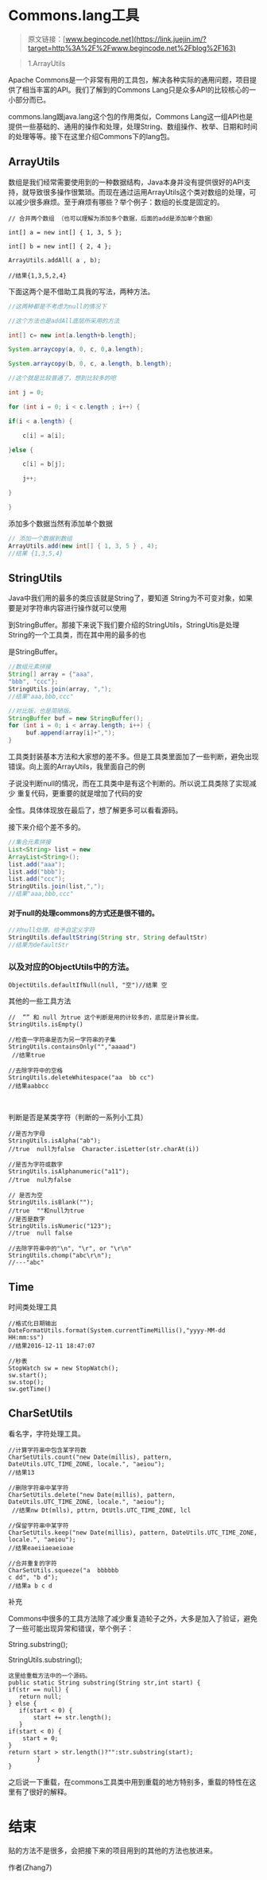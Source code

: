 # Commons.lang工具

> 原文链接：[www.begincode.net](https://link.juejin.im/?target=http%3A%2F%2Fwww.begincode.net%2Fblog%2F163)

> 1.ArrayUtils


Apache Commons是一个非常有用的工具包，解决各种实际的通用问题，项目提供了相当丰富的API。我们了解到的Commons Lang只是众多API的比较核心的一小部分而已。

commons.lang跟java.lang这个包的作用类似，Commons Lang这一组API也是提供一些基础的、通用的操作和处理，处理String、数组操作、枚举、日期和时间的处理等等。接下在这里介绍Commons下的lang包。

## ArrayUtils

数组是我们经常需要使用到的一种数据结构，Java本身并没有提供很好的API支持，就导致很多操作很繁琐。而现在通过运用ArrayUtils这个类对数组的处理，可以减少很多麻烦。至于麻烦有哪些？举个例子：数组的长度是固定的。

```
// 合并两个数组 （也可以理解为添加多个数据，后面的add是添加单个数据）    

int[] a = new int[] { 1, 3, 5 };     

int[] b = new int[] { 2, 4 };

ArrayUtils.addAll( a , b);

//结果{1,3,5,2,4}
```

下面这两个是不借助工具我的写法，两种方法。

```java
//这两种都是不考虑为null的情况下     

//这个方法也是addAll底层所采用的方法 

int[] c= new int[a.length+b.length];   

System.arraycopy(a, 0, c, 0,a.length);    

System.arraycopy(b, 0, c, a.length, b.length);

//这个就是比较普通了，想到比较多的吧  

int j = 0;     

for (int i = 0; i < c.length ; i++) {          

if(i < a.length) {

    c[i] = a[i];         

}else {

    c[i] = b[j];

    j++;          

}      

}
```

添加多个数据当然有添加单个数据

```java
// 添加一个数据到数组
ArrayUtils.add(new int[] { 1, 3, 5 } , 4);
//结果 {1,3,5,4}
```

## StringUtils

Java中我们用的最多的类应该就是String了，要知道 String为不可变对象，如果要是对字符串内容进行操作就可以使用

到StringBuffer。那接下来说下我们要介绍的StringUtils，StringUtis是处理String的一个工具类，而在其中用的最多的也

是StringBuffer。

```java
//数组元素拼接
String[] array = {"aaa",
"bbb", "ccc"};
StringUtils.join(array, ","); 
//结果"aaa,bbb,ccc"
```

```java
//对比版，也是简陋版。
StringBuffer buf = new StringBuffer();
for (int i = 0; i < array.length; i++) {
     buf.append(array[i]+",");
}
```

工具类封装基本方法和大家想的差不多。但是工具类里面加了一些判断，避免出现错误。向上面的ArrayUtils，我里面自己的例

子说没判断null的情况，而在工具类中是有这个判断的。所以说工具类除了实现减少 重复代码，更重要的就是增加了代码的安

全性。具体体现放在最后了，想了解更多可以看看源码。

接下来介绍个差不多的。

```java
//集合元素拼接
List<String> list = new
ArrayList<String>();
list.add("aaa");
list.add("bbb");
list.add("ccc");
StringUtils.join(list,",");
//结果"aaa,bbb,ccc"
```

#### 对于null的处理commons的方式还是很不错的。

```java
//对null处理，给予自定义字符
StringUtils.defaultString(String str, String defaultStr)
//结果为defaultStr
```

### 以及对应的ObjectUtils中的方法。

```
ObjectUtils.defaultIfNull(null, "空")//结果 空
```

其他的一些工具方法

```
//  ”” 和 null 为true 这个判断是用的计较多的，底层是计算长度。
StringUtils.isEmpty()
```

```
//检查一字符串是否为另一字符串的子集
StringUtils.containsOnly("","aaaad")
 //结果true
```

```
//去除字符中的空格
StringUtils.deleteWhitespace("aa  bb cc")
//结果aabbcc
```

​      

判断是否是某类字符（判断的一系列小工具）

```
//是否为字母
StringUtils.isAlpha("ab");
//true  null为false  Character.isLetter(str.charAt(i))  

```

```
//是否为字符或数字
StringUtils.isAlphanumeric("a11");
//true  nul为false   
```

```
// 是否为空
StringUtils.isBlank("");
//true  ""和null为true  
//是否是数字
StringUtils.isNumeric("123");
//true  null false  

//去除字符串中的"\n", "\r", or "\r\n"
StringUtils.chomp("abc\r\n");
//---"abc"
```

## Time

时间类处理工具

 

```
//格式化日期输出
DateFormatUtils.format(System.currentTimeMillis(),"yyyy-MM-dd HH:mm:ss")
//结果2016-12-11 18:47:07
```

 

```
//秒表
StopWatch sw = new StopWatch();     
sw.start();   
sw.stop();
sw.getTime()
```

## CharSetUtils

看名字，字符处理工具。

```
//计算字符串中包含某字符数
CharSetUtils.count("new Date(millis), pattern, DateUtils.UTC_TIME_ZONE, locale.", "aeiou");
//结果13

//删除字符串中某字符
CharSetUtils.delete("new Date(millis), pattern, DateUtils.UTC_TIME_ZONE, locale.", "aeiou");
 //结果nw Dt(mlls), pttrn, DtUtls.UTC_TIME_ZONE, lcl

//保留字符串中某字符
CharSetUtils.keep("new Date(millis), pattern, DateUtils.UTC_TIME_ZONE, locale.", "aeiou");
//结果eaeiiaeaeioae

//合并重复的字符
CharSetUtils.squeeze("a  bbbbbb    
c dd", "b d");
//结果a b c d
```

 补充

 

Commons中很多的工具方法除了减少重复造轮子之外，大多是加入了验证，避免了一些可能出现异常和错误，举个例子：

String.substring();

StringUtils.substring();

```
这里给重载方法中的一个源码。
public static String substring(String str,int start) {     
if(str == null) {        
   return null;    
} else {        
   if(start < 0) {
       start += str.length();          
   }          
if(start < 0) {     
    start = 0;         
}        
return start > str.length()?"":str.substring(start);      
        }
}
```

之后说一下重载，在commons工具类中用到重载的地方特别多，重载的特性在这里有了很好的解释。

# 结束

贴的方法不是很多，会把接下来的项目用到的其他的方法也放进来。

作者(Zhang7)